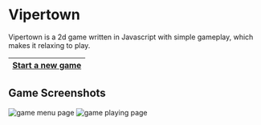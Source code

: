 # Vipertown

Vipertown is a 2d game written in Javascript with simple gameplay, which makes it relaxing to play. 

| [Start a new game](https://deep-vinci.github.io/vipertown/) |
| --------------------------------------- |

## Game Screenshots

![game menu page](assets/gamemenu.png)
![game playing page](assets/gamepage.png)
